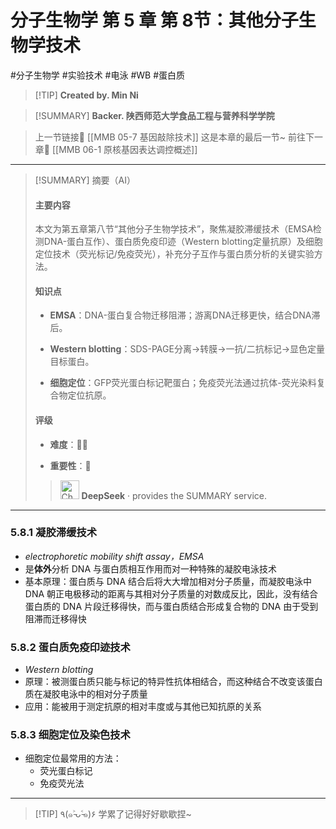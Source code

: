 # 分子生物学 第 5 章 第 8节：其他分子生物学技术
#分子生物学  #实验技术 #电泳 #WB #蛋白质


> [!TIP] **Created by. Min Ni**

> [!SUMMARY] **Backer. 陕西师范大学食品工程与营养科学学院**

> 上一节链接🔗 [[MMB 05-7 基因敲除技术]]
> 这是本章的最后一节~
> 前往下一章🚀  [[MMB 06-1 原核基因表达调控概述]]

---

> [!SUMMARY] 摘要（AI）
> 
> #### 主要内容
> 
> 本文为第五章第八节“其他分子生物学技术”，聚焦凝胶滞缓技术（EMSA检测DNA-蛋白互作）、蛋白质免疫印迹（Western blotting定量抗原）及细胞定位技术（荧光标记/免疫荧光），补充分子互作与蛋白质分析的关键实验方法。
> 
> #### 知识点
> 
> - **EMSA**：DNA-蛋白复合物迁移阻滞；游离DNA迁移更快，结合DNA滞后。
>     
> - **Western blotting**：SDS-PAGE分离→转膜→一抗/二抗标记→显色定量目标蛋白。
>     
> - **细胞定位**：GFP荧光蛋白标记靶蛋白；免疫荧光法通过抗体-荧光染料复合物定位抗原。
>     
> 
> #### 评级
> 
> - **难度**：🌿🌿
>     
> - **重要性**：🌟
>
>><img src="https://img.icons8.com/?size=100&id=YWOidjGxCpFW&format=png&color=000000" alt="ChatGPT Icon" width="30" height="30" style="margin-bottom: -7px;"> **DeepSeek** · provides the SUMMARY service.

---
### 5.8.1 凝胶滞缓技术
- *electrophoretic mobility shift assay，EMSA*
- 是**体外**分析 DNA 与蛋白质相互作用而对一种特殊的凝胶电泳技术
- 基本原理：蛋白质与 DNA 结合后将大大增加相对分子质量，而凝胶电泳中 DNA 朝正电极移动的距离与其相对分子质量的对数成反比，因此，没有结合蛋白质的 DNA 片段迁移得快，而与蛋白质结合形成复合物的 DNA 由于受到阻滞而迁移得快

### 5.8.2 蛋白质免疫印迹技术
- *Western blotting*
- 原理：被测蛋白质只能与标记的特异性抗体相结合，而这种结合不改变该蛋白质在凝胶电泳中的相对分子质量
- 应用：能被用于测定抗原的相对丰度或与其他已知抗原的关系

### 5.8.3 细胞定位及染色技术 
- 细胞定位最常用的方法：
	- 荧光蛋白标记
	- 免疫荧光法

---
> [!TIP] ٩(๑˃̵ᴗ˂̵๑)۶ 学累了记得好好歇歇捏~
